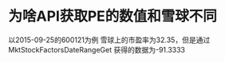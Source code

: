 # 为啥API获取PE的数值和雪球不同

以2015-09-25的600121为例
雪球上的市盈率为32.35，但是通过MktStockFactorsDateRangeGet  获得的数据为-91.3333